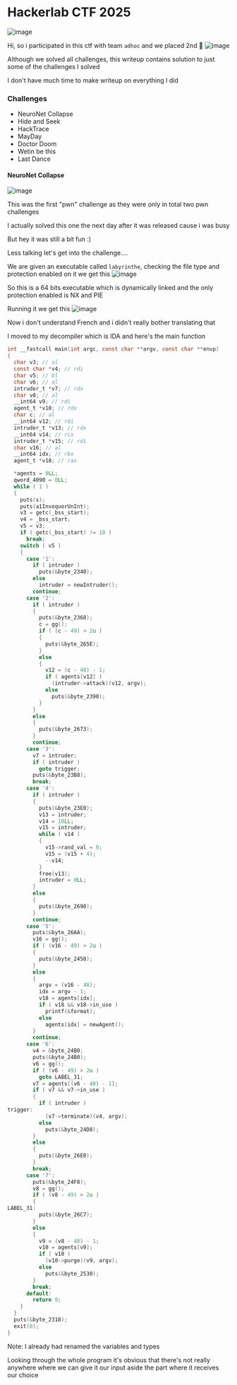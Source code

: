 <h1> Hackerlab CTF 2025 </h1>

![image](https://github.com/user-attachments/assets/aa819318-6a88-4392-b2aa-8ac245b4b21f)

Hi, so i participated in this ctf with team `adhoc` and we placed 2nd 🫠
![image](https://github.com/user-attachments/assets/bc7db4f2-d975-44ac-98f8-084a4763c2f5)

Although we solved all challenges, this writeup contains solution to just some of the challenges I solved

I don't have much time to make writeup on everything I did

### Challenges
- NeuroNet Collapse
- Hide and Seek
- HackTrace
- MayDay
- Doctor Doom
- Wetin be this
- Last Dance


#### NeuroNet Collapse
![image](https://github.com/user-attachments/assets/7a101c2b-5414-4756-b874-a5256ef81555)

This was the first "pwn" challenge as they were only in total two pwn challenges

I actually solved this one the next day after it was released cause i was busy 

But hey it was still a bit fun :)

Less talking let's get into the challenge....

We are given an executable called `labyrinthe`, checking the file type and protection enabled on it we get this
![image](https://github.com/user-attachments/assets/0aab73af-2457-4ee9-91c8-7b2687853b95)

So this is a 64 bits executable which is dynamically linked and the only protection enabled is NX and PIE

Running it we get this
![image](https://github.com/user-attachments/assets/45642e94-ceff-4fd3-8266-4fad155e5740)

Now i don't understand French and i didn't really bother translating that

I moved to my decompiler which is IDA and here's the main function

```c
int __fastcall main(int argc, const char **argv, const char **envp)
{
  char v3; // al
  const char *v4; // rdi
  char v5; // bl
  char v6; // al
  intruder_t *v7; // rdx
  char v8; // al
  __int64 v9; // rdi
  agent_t *v10; // rdx
  char c; // al
  __int64 v12; // rdi
  intruder_t *v13; // rdx
  __int64 v14; // rcx
  intruder_t *v15; // rdi
  char v16; // al
  __int64 idx; // rbx
  agent_t *v18; // rax

  *agents = 0LL;
  qword_4090 = 0LL;
  while ( 1 )
  {
    puts(s);
    puts(a1InvoquerUnInt);
    v3 = getc(_bss_start);
    v4 = _bss_start;
    v5 = v3;
    if ( getc(_bss_start) != 10 )
      break;
    switch ( v5 )
    {
      case '1':
        if ( intruder )
          puts(&byte_2340);
        else
          intruder = newIntruder();
        continue;
      case '2':
        if ( intruder )
        {
          puts(&byte_2368);
          c = gg();
          if ( (c - 49) > 2u )
          {
            puts(&byte_265E);
          }
          else
          {
            v12 = (c - 48) - 1;
            if ( agents[v12] )
              (intruder->attack)(v12, argv);
            else
              puts(&byte_2390);
          }
        }
        else
        {
          puts(&byte_2673);
        }
        continue;
      case '3':
        v7 = intruder;
        if ( intruder )
          goto trigger;
        puts(&byte_23B8);
        break;
      case '4':
        if ( intruder )
        {
          puts(&byte_23E0);
          v13 = intruder;
          v14 = 10LL;
          v15 = intruder;
          while ( v14 )
          {
            v15->rand_val = 0;
            v15 = (v15 + 4);
            --v14;
          }
          free(v13);
          intruder = 0LL;
        }
        else
        {
          puts(&byte_2690);
        }
        continue;
      case '5':
        puts(&byte_26AA);
        v16 = gg();
        if ( (v16 - 49) > 2u )
        {
          puts(&byte_2458);
        }
        else
        {
          argv = (v16 - 48);
          idx = argv - 1;
          v18 = agents[idx];
          if ( v18 && v18->in_use )
            printf(&format);
          else
            agents[idx] = newAgent();
        }
        continue;
      case '6':
        v4 = &byte_24B0;
        puts(&byte_24B0);
        v6 = gg();
        if ( (v6 - 49) > 2u )
          goto LABEL_31;
        v7 = agents[(v6 - 48) - 1];
        if ( v7 && v7->in_use )
        {
          if ( intruder )
trigger:
            (v7->terminate)(v4, argv);
          else
            puts(&byte_24D8);
        }
        else
        {
          puts(&byte_26E0);
        }
        break;
      case '7':
        puts(&byte_24F8);
        v8 = gg();
        if ( (v8 - 49) > 2u )
        {
LABEL_31:
          puts(&byte_26C7);
        }
        else
        {
          v9 = (v8 - 48) - 1;
          v10 = agents[v9];
          if ( v10 )
            (v10->purge)(v9, argv);
          else
            puts(&byte_2530);
        }
        break;
      default:
        return 0;
    }
  }
  puts(&byte_2318);
  exit(0);
}
```

Note: I already had renamed the variables and types

Looking through the whole program it's obvious that there's not really anywhere where we can give it our input aside the part where it receives our choice


